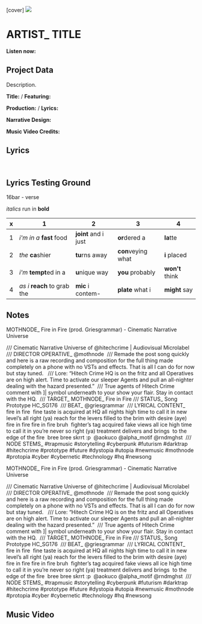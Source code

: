 [cover] ![](57175019_319474918741616_8502199518755923887_n.jpg)

# ARTIST_ TITLE

**Listen now:** 

## Project Data

Description.


**Title:**  / **Featuring:** 

**Production:**  / **Lyrics:** 

**Narrative Design:**

**Music Video Credits:**

## Lyrics

```


```

## Lyrics Testing Ground

16bar - verse

*italics* run in
**bold**

| x | 1 | 2 | 3 | 4 |
|---|---|---|---|---|
| 1 | *i'm in a* **fast** food | **joint** and i just  | **or**dered a  | **la**tte  |
| 2 | *the* **ca**shier | **tu**rns away  |  **con**veying what |  **i** placed |
| 3 | *i'm* **tempt**ed in a | **u**nique way  |  **you** probably |  **won't** think |
| 4 | *as i* **reach** to grab the |  **mic** i contem-  | **plate** what i | **might** say |

## Notes

MOTHNODE_ Fire in Fire (prod. Griesgrammar) - Cinematic Narrative Universe

/// Cinematic Narrative Universe of @hitechcrime | Audiovisual Microlabel⁣⁣
⁣⁣
/// DIRECTOR OPERATIVE_ @mothnode⁣⁣
⁣⁣
/// Remade the post song quickly and here is a raw recording and composition for the full thing made completely on a phone with no VSTs and effects. That is all I can do for now but stay tuned. ⁣
⁣
/// Lore: “Hitech Crime HQ is on the fritz and all Operatives are on high alert. Time to activate our sleeper Agents and pull an all-nighter dealing with the hazard presented.⁣”⁣
⁣⁣
/// True agents of Hitech Crime comment with ]| symbol underneath to your show your flair. Stay in contact with the HQ.⁣⁣
⁣⁣
/// TARGET_ MOTHNODE_ Fire in Fire⁣⁣
/// STATUS_ Song Prototype HC_SG176⁣⁣
⁣⁣
/// BEAT_ @griesgrammar⁣⁣
⁣⁣
/// LYRICAL CONTENT_⁣⁣
⁣⁣
fire in fire ⁣
fine taste is acquired⁣⁣
at HQ all nights⁣
high time to call it in⁣⁣
new level’s all right (ya)⁣⁣
reach for the levers⁣⁣
filled to the brim with desire (aye)⁣⁣
⁣
fire in fire⁣
fire in fire bruh⁣
⁣
fighter’s tag acquired⁣
fake views all ice⁣
high time to call it in⁣
you’re never so right (ya)⁣
treatment delivers and brings ⁣
to the edge of the fire⁣
⁣
bree bree skrrt :p⁣
⁣
@aokuco @alpha_motif @rndmghst⁣
⁣⁣
/// NODE STEMS_ #trapmusic #storytelling #cyberpunk #futurism #darktrap #hitechcrime #prototype #future #dystopia #utopia #newmusic #mothnode #protopia #cyber #cybernetic #technology #hq #newsong

MOTHNODE_ Fire in Fire (prod. Griesgrammar) - Cinematic Narrative Universe

/// Cinematic Narrative Universe of @hitechcrime | Audiovisual Microlabel⁣⁣
⁣⁣
/// DIRECTOR OPERATIVE_ @mothnode⁣⁣
⁣⁣
/// Remade the post song quickly and here is a raw recording and composition for the full thing made completely on a phone with no VSTs and effects. That is all I can do for now but stay tuned. ⁣
⁣
/// Lore: “Hitech Crime HQ is on the fritz and all Operatives are on high alert. Time to activate our sleeper Agents and pull an all-nighter dealing with the hazard presented.⁣”⁣
⁣⁣
/// True agents of Hitech Crime comment with ]| symbol underneath to your show your flair. Stay in contact with the HQ.⁣⁣
⁣⁣
/// TARGET_ MOTHNODE_ Fire in Fire⁣⁣
/// STATUS_ Song Prototype HC_SG176⁣⁣
⁣⁣
/// BEAT_ @griesgrammar⁣⁣
⁣⁣
/// LYRICAL CONTENT_⁣⁣
⁣⁣
fire in fire ⁣
fine taste is acquired⁣⁣
at HQ all nights⁣
high time to call it in⁣⁣
new level’s all right (ya)⁣⁣
reach for the levers⁣⁣
filled to the brim with desire (aye)⁣⁣
⁣
fire in fire⁣
fire in fire bruh⁣
⁣
fighter’s tag acquired⁣
fake views all ice⁣
high time to call it in⁣
you’re never so right (ya)⁣
treatment delivers and brings ⁣
to the edge of the fire⁣
⁣
bree bree skrrt :p⁣
⁣
@aokuco @alpha_motif @rndmghst⁣
⁣⁣
/// NODE STEMS_ #trapmusic #storytelling #cyberpunk #futurism #darktrap #hitechcrime #prototype #future #dystopia #utopia #newmusic #mothnode #protopia #cyber #cybernetic #technology #hq #newsong

## Music Video
